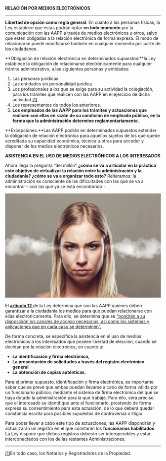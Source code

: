 **RELACIÓN POR MEDIOS ELECTRÓNICOS**

---

**Libertad de opción como regla general**. En cuanto a las personas físicas, la Ley establece que éstas podrán optar **en todo momento** por la comunicación con las AAPP a través de medios electrónicos u otros, salvo que estén obligadas a la relación electrónica de forma expresa. El modo de relacionarse puede modificarse también en cualquier momento por parte de los ciudadanos.

**Obligación de relación electrónica en determinados supuestos:**la Ley establece la obligación de relacionarse electrónicamente para cualquier trámite administrativo, a las siguientes personas y entidades:

1. Las personas jurídicas
2. Las entidades sin personalidad jurídica
3. Los profesionales a los que se exige para su actividad la colegiación, para los trámites que realicen con las AAPP en el ejercicio de dicha actividad.[\[1\]](#_ftn1)
4. Los representantes de todos los anteriores.
5. **Los empleados de las AAPP para los trámites y actuaciones que realicen con ellas en razón de su condición de empleado público, en la forma que la administración determine reglamentariamente.**

**Excepciones.**Las AAPP podrán en determinados supuestos extender la obligación de relación electrónica para aquellos sujetos de los que quede acreditada su capacidad económica, técnica u otras para acceder y disponer de los medios electrónicos necesarios.



**ASISTENCIA EN EL USO DE MEDIOS ELECTRÓNICOS A LOS INTERESADOS**

Ahora llega la pregunta “del millón” **¿cómo se va a articular en la práctica este objetivo de virtualizar la relación entre la administración y la ciudadanía? ¿cómo se va a organizar todo esto?** Reiteramos: la administración es consciente de las dificultades con las que se va a encontrar – con las que ya se está encontrando -.

![](/assets/humo.jpeg)



El [**artículo 12** ](https://www.boe.es/buscar/act.php?id=BOE-A-2015-10565&tn=1&p=20151002#a12)de la Ley determina que son las AAPP quienes deben garantizar a la ciudadanía los medios para que puedan relacionarse con ellas electrónicamente. Para ello, se determina que se [“pondrán a su disposición los canales de acceso necesarios, así como los sistemas y aplicaciones que en cada caso se determinen”.](http://www.lasexta.com/programas/salvados/mejores-momentos/pide-casa-por-casa-que-apaguen-el-wifi-la-formula-del-alcalde-de-chumillas-para-poder-conectarse-en-el-ayuntamiento_2017031258c5ae5c0cf264516caec95e.html)

De forma concreta, se especifica la asistencia en el uso de medios electrónicos a los interesados que poseen libertad de elección, cuando se decidan por la relación electrónica, en cuanto a:

* **La identificación y firma electrónica,**
* **La presentación de solicitudes a través del registro electrónico general**
* **La obtención de copias auténticas.**

Para el primer supuesto, identificación y firma electrónica, es importante saber que se prevé que ambas puedan llevarse a cabo de forma válida por un funcionario público, mediante el sistema de firma electrónica del que se haya dotado la administración para la que trabaje. Para ello, será preciso que el interesado se identifique ante el funcionario, prestando de forma expresa su consentimiento para esta actuación, de lo que deberá quedar constancia escrita para posibles supuestos de controversia o litigio.

Para poder llevar a cabo este tipo de actuaciones, las AAPP dispondrán y actualizarán un registro en el que constarán los **funcionarios habilitados**. La Ley dispone que dichos registros deberán ser interoperables y estar interconectados con los de las restantes Administraciones.

---

[\[1\]](#_ftnref1)En todo caso, los Notarios y Registradores de la Propiedad.


